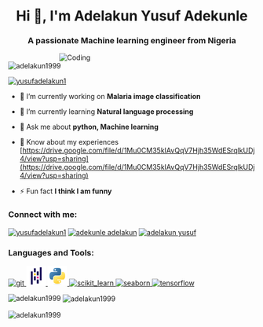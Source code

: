 <h1 align="center">Hi 👋, I'm Adelakun Yusuf Adekunle</h1>
<h3 align="center">A passionate Machine learning engineer from Nigeria</h3>


<img align="right" alt="Coding" width="400" src="https://cdn.dribbble.com/users/1162077/screenshots/3848914/programmer.gif">

<p align="left"> <img src="https://komarev.com/ghpvc/?username=adelakun1999&label=Profile%20views&color=0e75b6&style=flat" alt="adelakun1999" /> </p>

<p align="left"> <a href="https://twitter.com/yusufadelakun1" target="blank"><img src="https://img.shields.io/twitter/follow/yusufadelakun1?logo=twitter&style=for-the-badge" alt="yusufadelakun1" /></a> </p>

- 🔭 I’m currently working on **Malaria image classification**

- 🌱 I’m currently learning **Natural language processing**

- 💬 Ask me about **python, Machine learning**

- 📄 Know about my experiences [https://drive.google.com/file/d/1Mu0CM35kIAvQqV7Hjh35WdESrqlkUDj4/view?usp=sharing](https://drive.google.com/file/d/1Mu0CM35kIAvQqV7Hjh35WdESrqlkUDj4/view?usp=sharing)

- ⚡ Fun fact **I think I am funny**

<h3 align="left">Connect with me:</h3>
<p align="left">
<a href="https://twitter.com/yusufadelakun1" target="blank"><img align="center" src="https://raw.githubusercontent.com/rahuldkjain/github-profile-readme-generator/master/src/images/icons/Social/twitter.svg" alt="yusufadelakun1" height="30" width="40" /></a>
<a href="https://linkedin.com/in/adekunle adelakun" target="blank"><img align="center" src="https://raw.githubusercontent.com/rahuldkjain/github-profile-readme-generator/master/src/images/icons/Social/linked-in-alt.svg" alt="adekunle adelakun" height="30" width="40" /></a>
<a href="https://kaggle.com/adelakun yusuf" target="blank"><img align="center" src="https://raw.githubusercontent.com/rahuldkjain/github-profile-readme-generator/master/src/images/icons/Social/kaggle.svg" alt="adelakun yusuf" height="30" width="40" /></a>
</p>

<h3 align="left">Languages and Tools:</h3>
<p align="left"> <a href="https://git-scm.com/" target="_blank" rel="noreferrer"> <img src="https://www.vectorlogo.zone/logos/git-scm/git-scm-icon.svg" alt="git" width="40" height="40"/> </a> <a href="https://pandas.pydata.org/" target="_blank" rel="noreferrer"> <img src="https://raw.githubusercontent.com/devicons/devicon/2ae2a900d2f041da66e950e4d48052658d850630/icons/pandas/pandas-original.svg" alt="pandas" width="40" height="40"/> </a> <a href="https://www.python.org" target="_blank" rel="noreferrer"> <img src="https://raw.githubusercontent.com/devicons/devicon/master/icons/python/python-original.svg" alt="python" width="40" height="40"/> </a> <a href="https://scikit-learn.org/" target="_blank" rel="noreferrer"> <img src="https://upload.wikimedia.org/wikipedia/commons/0/05/Scikit_learn_logo_small.svg" alt="scikit_learn" width="40" height="40"/> </a> <a href="https://seaborn.pydata.org/" target="_blank" rel="noreferrer"> <img src="https://seaborn.pydata.org/_images/logo-mark-lightbg.svg" alt="seaborn" width="40" height="40"/> </a> <a href="https://www.tensorflow.org" target="_blank" rel="noreferrer"> <img src="https://www.vectorlogo.zone/logos/tensorflow/tensorflow-icon.svg" alt="tensorflow" width="40" height="40"/> </a> </p>

<p><img align="left" src="https://github-readme-stats.vercel.app/api/top-langs?username=adelakun1999&show_icons=true&locale=en&layout=compact" alt="adelakun1999" /></p>

<p>&nbsp;<img align="center" src="https://github-readme-stats.vercel.app/api?username=adelakun1999&show_icons=true&locale=en" alt="adelakun1999" /></p>

<p><img align="center" src="https://github-readme-streak-stats.herokuapp.com/?user=adelakun1999&" alt="adelakun1999" /></p>
